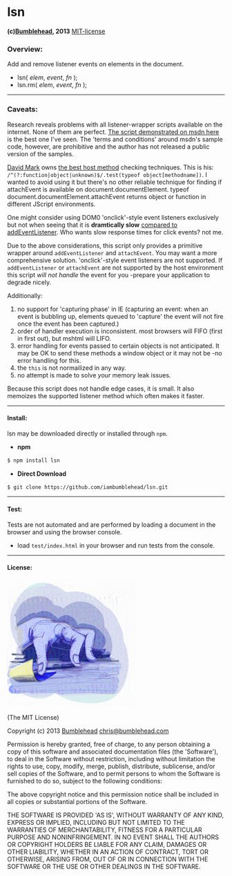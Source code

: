 lsn
===
**(c)[Bumblehead][0], 2013** [MIT-license](#license)  

### Overview:

Add and remove listener events on elements in the document.

 - lsn( _elem_, _event_, _fn_ );
 - lsn.rm( _elem_, _event_, _fn_ );

---------------------------------------------------------------------
### Caveats:

Research reveals problems with all listener-wrapper scripts available on the internet. None of them are perfect. [The script demonstrated on msdn here][1] is the best one I've seen. The 'terms and conditions' around msdn's sample code, however, are prohibitive and the author has not released a public version of the samples.

[David Mark][4] owns [the best host method][2] checking techniques. This is his: `/^(?:function|object|unknown)$/.test(typeof object[methodname])`. I wanted to avoid using it but there's no other reliable technique for finding if attachEvent is available on document.documentElement. typeof document.documentElement.attachEvent returns object or function in different JScript environments.

One might consider using DOM0 'onclick'-style event listeners exclusively but not when seeing that it is **dramtically slow** [compared to addEventListener][2]. Who wants slow response times for click events? not me.

Due to the above considerations, this script only provides a primitive wrapper around `addEventListener` and `attachEvent`. You may want a more comprehensive solution. 'onclick'-style event listeners are not supported. If `addEventListener` or `attachEvent` are not supported by the host environment this script *will not handle* the event for you -prepare your application to degrade nicely.

Additionally:

 1. no support for 'capturing phase' in IE (capturing an event: when an event is bubbling up, elements queued to 'capture' the event will not fire once the event has been captured.)
 2. order of handler execution is inconsistent. most browsers will FIFO (first in first out), but mshtml will LIFO.
 3. error handling for events passed to certain objects is not anticipated. It may be OK to send these methods a window object or it may not be -no error handling for this.
 4. the `this` is not normailized in any way.
 5. no attempt is made to solve _your_ memory leak issues.

Because this script does not handle edge cases, it is small. It also memoizes the supported listener method which often makes it faster.


[0]: http://www.bumblehead.com                            "bumblehead"
[1]: http://msdn.microsoft.com/en-us/magazine/ff728624.aspx     "msdn"
[2]: https://groups.google.com/forum/#!topic/comp.lang.javascript/NlgKScqVbiU
[3]: http://jsperf.com/onclick-vs-addeventlistener/2    "onclick slow"
[4]: http://www.cinsoft.net/host.html                     "david mark"


---------------------------------------------------------
#### <a id="install"></a>Install:

lsn may be downloaded directly or installed through `npm`.

 * **npm**   

 ```bash
 $ npm install lsn
 ```

 * **Direct Download**
 
 ```bash  
 $ git clone https://github.com/iambumblehead/lsn.git
 ```

---------------------------------------------------------
#### <a id="test"></a>Test:

Tests are not automated and are performed by loading a document in the browser and using the browser console.

- load `test/index.html` in your browser and run tests from the console.


---------------------------------------------------------
#### <a id="license">License:

 ![scrounge](https://github.com/iambumblehead/scroungejs/raw/master/img/hand.png) 

(The MIT License)

Copyright (c) 2013 [Bumblehead][0] <chris@bumblehead.com>

Permission is hereby granted, free of charge, to any person obtaining a copy of this software and associated documentation files (the 'Software'), to deal in the Software without restriction, including without limitation the rights to use, copy, modify, merge, publish, distribute, sublicense, and/or sell copies of the Software, and to permit persons to whom the Software is furnished to do so, subject to the following conditions:

The above copyright notice and this permission notice shall be included in all copies or substantial portions of the Software.

THE SOFTWARE IS PROVIDED 'AS IS', WITHOUT WARRANTY OF ANY KIND, EXPRESS OR IMPLIED, INCLUDING BUT NOT LIMITED TO THE WARRANTIES OF MERCHANTABILITY, FITNESS FOR A PARTICULAR PURPOSE AND NONINFRINGEMENT. IN NO EVENT SHALL THE AUTHORS OR COPYRIGHT HOLDERS BE LIABLE FOR ANY CLAIM, DAMAGES OR OTHER LIABILITY, WHETHER IN AN ACTION OF CONTRACT, TORT OR OTHERWISE, ARISING FROM, OUT OF OR IN CONNECTION WITH THE SOFTWARE OR THE USE OR OTHER DEALINGS IN THE SOFTWARE.
